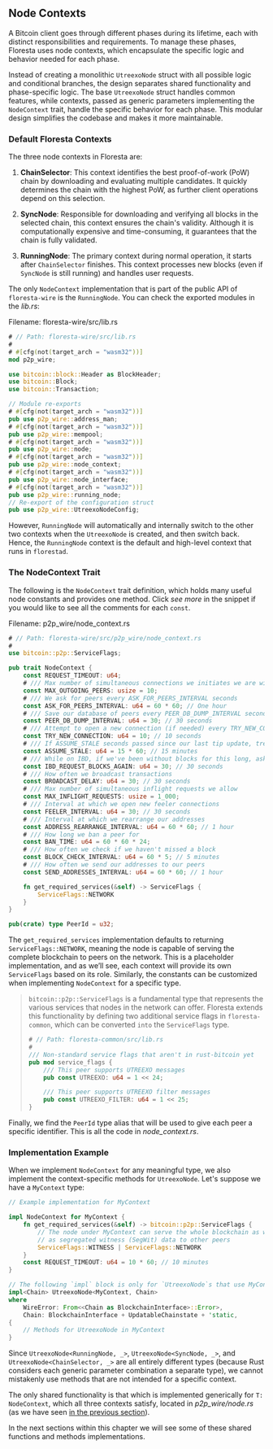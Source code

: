 ## Node Contexts

A Bitcoin client goes through different phases during its lifetime, each with distinct responsibilities and requirements. To manage these phases, Floresta uses node contexts, which encapsulate the specific logic and behavior needed for each phase.

Instead of creating a monolithic `UtreexoNode` struct with all possible logic and conditional branches, the design separates shared functionality and phase-specific logic. The base `UtreexoNode` struct handles common features, while contexts, passed as generic parameters implementing the `NodeContext` trait, handle the specific behavior for each phase. This modular design simplifies the codebase and makes it more maintainable.

### Default Floresta Contexts

The three node contexts in Floresta are:

1. **ChainSelector**: This context identifies the best proof-of-work (PoW) chain by downloading and evaluating multiple candidates. It quickly determines the chain with the highest PoW, as further client operations depend on this selection.

2. **SyncNode**: Responsible for downloading and verifying all blocks in the selected chain, this context ensures the chain's validity. Although it is computationally expensive and time-consuming, it guarantees that the chain is fully validated.

3. **RunningNode**: The primary context during normal operation, it starts after `ChainSelector` finishes. This context processes new blocks (even if `SyncNode` is still running) and handles user requests.

The only `NodeContext` implementation that is part of the public API of `floresta-wire` is the `RunningNode`. You can check the exported modules in the _lib.rs_:

Filename: floresta-wire/src/lib.rs

```rust
# // Path: floresta-wire/src/lib.rs
#
# #[cfg(not(target_arch = "wasm32"))]
mod p2p_wire;

use bitcoin::block::Header as BlockHeader;
use bitcoin::Block;
use bitcoin::Transaction;

// Module re-exports
# #[cfg(not(target_arch = "wasm32"))]
pub use p2p_wire::address_man;
# #[cfg(not(target_arch = "wasm32"))]
pub use p2p_wire::mempool;
# #[cfg(not(target_arch = "wasm32"))]
pub use p2p_wire::node;
# #[cfg(not(target_arch = "wasm32"))]
pub use p2p_wire::node_context;
# #[cfg(not(target_arch = "wasm32"))]
pub use p2p_wire::node_interface;
# #[cfg(not(target_arch = "wasm32"))]
pub use p2p_wire::running_node;
// Re-export of the configuration struct
pub use p2p_wire::UtreexoNodeConfig;
```

However, `RunningNode` will automatically and internally switch to the other two contexts when the `UtreexoNode` is created, and then switch back. Hence, the `RunningNode` context is the default and high-level context that runs in `florestad`.

### The NodeContext Trait

The following is the `NodeContext` trait definition, which holds many useful node constants and provides one method. Click _see more_ in the snippet if you would like to see all the comments for each `const`.

Filename: p2p_wire/node_context.rs

```rust
# // Path: floresta-wire/src/p2p_wire/node_context.rs
#
use bitcoin::p2p::ServiceFlags;

pub trait NodeContext {
    const REQUEST_TIMEOUT: u64;
    # /// Max number of simultaneous connections we initiates we are willing to hold
    const MAX_OUTGOING_PEERS: usize = 10;
    # /// We ask for peers every ASK_FOR_PEERS_INTERVAL seconds
    const ASK_FOR_PEERS_INTERVAL: u64 = 60 * 60; // One hour
    # /// Save our database of peers every PEER_DB_DUMP_INTERVAL seconds
    const PEER_DB_DUMP_INTERVAL: u64 = 30; // 30 seconds
    # /// Attempt to open a new connection (if needed) every TRY_NEW_CONNECTION seconds
    const TRY_NEW_CONNECTION: u64 = 10; // 10 seconds
    # /// If ASSUME_STALE seconds passed since our last tip update, treat it as stale
    const ASSUME_STALE: u64 = 15 * 60; // 15 minutes
    # /// While on IBD, if we've been without blocks for this long, ask for headers again
    const IBD_REQUEST_BLOCKS_AGAIN: u64 = 30; // 30 seconds
    # /// How often we broadcast transactions
    const BROADCAST_DELAY: u64 = 30; // 30 seconds
    # /// Max number of simultaneous inflight requests we allow
    const MAX_INFLIGHT_REQUESTS: usize = 1_000;
    # /// Interval at which we open new feeler connections
    const FEELER_INTERVAL: u64 = 30; // 30 seconds
    # /// Interval at which we rearrange our addresses
    const ADDRESS_REARRANGE_INTERVAL: u64 = 60 * 60; // 1 hour
    # /// How long we ban a peer for
    const BAN_TIME: u64 = 60 * 60 * 24;
    # /// How often we check if we haven't missed a block
    const BLOCK_CHECK_INTERVAL: u64 = 60 * 5; // 5 minutes
    # /// How often we send our addresses to our peers
    const SEND_ADDRESSES_INTERVAL: u64 = 60 * 60; // 1 hour

    fn get_required_services(&self) -> ServiceFlags {
        ServiceFlags::NETWORK
    }
}

pub(crate) type PeerId = u32;
```

The `get_required_services` implementation defaults to returning `ServiceFlags::NETWORK`, meaning the node is capable of serving the complete blockchain to peers on the network. This is a placeholder implementation, and as we’ll see, each context will provide its own `ServiceFlags` based on its role. Similarly, the constants can be customized when implementing `NodeContext` for a specific type.

> `bitcoin::p2p::ServiceFlags` is a fundamental type that represents the various services that nodes in the network can offer. Floresta extends this functionality by defining two additional service flags in `floresta-common`, which can be converted `into` the `ServiceFlags` type.
> 
> ```rust
> # // Path: floresta-common/src/lib.rs
> #
> /// Non-standard service flags that aren't in rust-bitcoin yet
> pub mod service_flags {
>     /// This peer supports UTREEXO messages
>     pub const UTREEXO: u64 = 1 << 24;
> 
>     /// This peer supports UTREEXO filter messages
>     pub const UTREEXO_FILTER: u64 = 1 << 25;
> }
> ```

Finally, we find the `PeerId` type alias that will be used to give each peer a specific identifier. This is all the code in _node_context.rs_.

### Implementation Example

When we implement `NodeContext` for any meaningful type, we also implement the context-specific methods for `UtreexoNode`. Let's suppose we have a `MyContext` type:

```rust
// Example implementation for MyContext

impl NodeContext for MyContext {
    fn get_required_services(&self) -> bitcoin::p2p::ServiceFlags {
        // The node under MyContext can serve the whole blockchain as well
        // as segregated witness (SegWit) data to other peers
        ServiceFlags::WITNESS | ServiceFlags::NETWORK
    }
    const REQUEST_TIMEOUT: u64 = 10 * 60; // 10 minutes
}

// The following `impl` block is only for `UtreexoNode`s that use MyContext
impl<Chain> UtreexoNode<MyContext, Chain>
where
    WireError: From<<Chain as BlockchainInterface>::Error>,
    Chain: BlockchainInterface + UpdatableChainstate + 'static,
{
    // Methods for UtreexoNode in MyContext
}
```

Since `UtreexoNode<RunningNode, _>`, `UtreexoNode<SyncNode, _>`, and `UtreexoNode<ChainSelector, _>` are all entirely different types (because Rust considers each generic parameter combination a separate type), we cannot mistakenly use methods that are not intended for a specific context.

The only shared functionality is that which is implemented generically for `T: NodeContext`, which all three contexts satisfy, located in _p2p_wire/node.rs_ (as we have seen [in the previous section](ch06-00-utreexonode-in-depth.md)).

In the next sections within this chapter we will see some of these shared functions and methods implementations.
